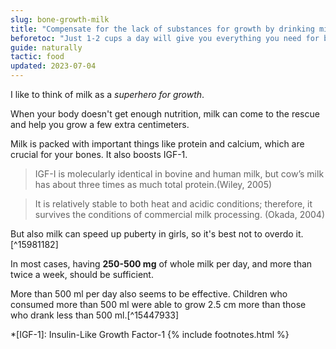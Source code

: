 ```yaml
---
slug: bone-growth-milk
title: "Compensate for the lack of substances for growth by drinking milk"
beforetoc: "Just 1-2 cups a day will give you everything you need for bones."
guide: naturally
tactic: food
updated: 2023-07-04
---
```

I like to think of milk as a *superhero for growth*.

When your body doesn't get enough nutrition, milk can come to the rescue and help you grow a few extra centimeters.

Milk is packed with important things like protein and calcium, which are crucial for your bones. It also boosts IGF-1.

>IGF-I is molecularly identical in bovine and human milk, but cow’s milk has about three times as much total protein.(Wiley, 2005)

>It is relatively stable to both heat and acidic conditions; therefore, it survives the conditions of commercial milk processing. (Okada, 2004)

But also milk can speed up puberty in girls, so it's best not to overdo it.[^15981182]

In most cases, having **250-500 mg** of whole milk per day, and more than twice a week, should be sufficient.

More than 500 ml per day also seems to be effective. Children who consumed more than 500 ml were able to grow 2.5 cm more than those who drank less than 500 ml.[^15447933]

*[IGF-1]: Insulin-Like Growth Factor-1
{% include footnotes.html %}
